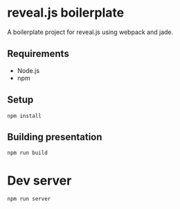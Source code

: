 # reveal.js boilerplate
A boilerplate project for reveal.js using webpack and jade.

## Requirements
* Node.js
* npm

## Setup
    npm install

## Building presentation
    npm run build

# Dev server
    npm run server
